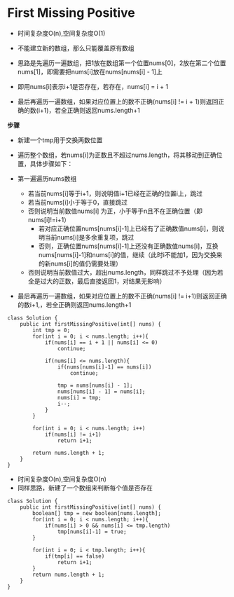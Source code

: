 # First Missing Positive


* 时间复杂度O(n),空间复杂度O(1)

* 不能建立新的数组，那么只能覆盖原有数组
* 思路是先遍历一遍数组，把1放在数组第一个位置nums[0]，2放在第二个位置nums[1]，即需要把nums[i]放在nums[nums[i] - 1]上
* 即用nums[i]表示i+1是否存在，若存在，nums[i] = i + 1
* 最后再遍历一遍数组，如果对应位置上的数不正确(nums[i] != i + 1)则返回正确的数(i+1)，若全正确则返回nums.length+1

**步骤**
* 新建一个tmp用于交换两数位置

* 遍历整个数组，若nums[i]为正数且不超过nums.length，将其移动到正确位置，具体步骤如下：
* 第一遍遍历nums数组
  * 若当前nums[i]等于i+1，则说明值i+1已经在正确的位置i上，跳过
  * 若当前nums[i]小于等于0，直接跳过
  * 否则说明当前数值nums[i] 为正，小于等于n且不在正确位置（即nums[i]!=i+1）
    * 若对应正确位置nums[nums[i]-1]上已经有了正确数值nums[i]，则说明当前nums[i]是多余重复项，跳过
    * 否则，正确位置nums[nums[i]-1]上还没有正确数值nums[i]，互换nums[nums[i]-1]和nums[i]的值，继续（此时i不能加1，因为交换来的新nums[i]的值仍需要处理）
  * 否则说明当前数值过大，超出nums.length，同样跳过不予处理（因为若全是过大的正数，最后直接返回1，对结果无影响）

* 最后再遍历一遍数组，如果对应位置上的数不正确(nums[i] != i+1)则返回正确的数i+1,，若全正确则返回nums.length+1
```
class Solution {
    public int firstMissingPositive(int[] nums) {
        int tmp = 0;
        for(int i = 0; i < nums.length; i++){
            if(nums[i] == i + 1 || nums[i] <= 0)
                continue;
            
            if(nums[i] <= nums.length){
                if(nums[nums[i]-1] == nums[i])
                    continue;
                
                tmp = nums[nums[i] - 1];
                nums[nums[i] - 1] = nums[i];
                nums[i] = tmp;
                i--;
            }
        }
        
        for(int i = 0; i < nums.length; i++)
            if(nums[i] != i+1)
                return i+1;
        
        return nums.length + 1;    
    }
}
```

* 时间复杂度O(n),空间复杂度O(n)
* 同样思路，新建了一个数组来判断每个值是否存在
```
class Solution {
    public int firstMissingPositive(int[] nums) {
        boolean[] tmp = new boolean[nums.length];
        for(int i = 0; i < nums.length; i++){
            if(nums[i] > 0 && nums[i] <= tmp.length)
                tmp[nums[i]-1] = true;
        }
        
        for(int i = 0; i < tmp.length; i++){
            if(tmp[i] == false)
                return i+1;
        }     
        return nums.length + 1;
    }
}
```
